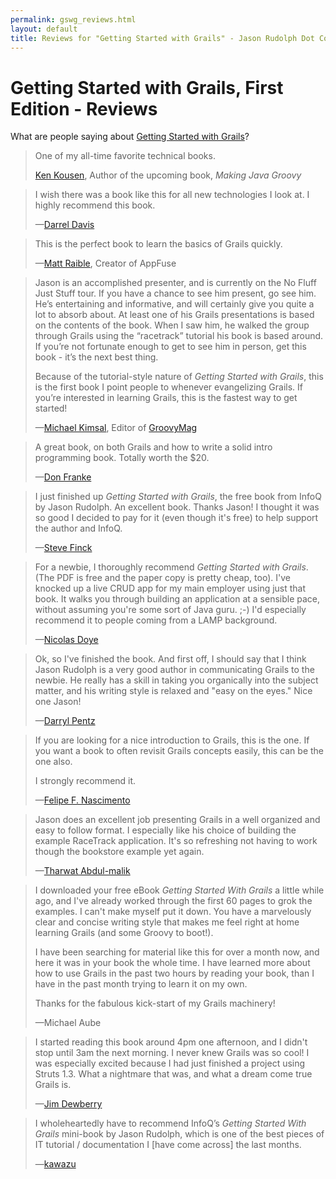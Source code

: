 ```yaml
---
permalink: gswg_reviews.html
layout: default
title: Reviews for "Getting Started with Grails" - Jason Rudolph Dot Com
---
```

# Getting Started with Grails, First Edition - Reviews

What are people saying about [Getting Started with Grails](http://www.infoq.com/minibooks/grails)?

<blockquote>
  <p>One of my all-time favorite technical books.</p>  
  <p class="attribution">
    <a href="http://kousenit.wordpress.com/2007/12/10/looking-forward-to-2g-x/" title="Ken Kousen on &apos;Getting Started with Grails&apos;">Ken Kousen</a>, Author of the upcoming book, <em>Making Java Groovy</em>
  </p>
</blockquote>

<blockquote>
  <p>I wish there was a book like this for all new technologies I look at. I highly recommend this book.</p>
  <p class='attribution'>&#8212;<a href='http://www.amazon.com/review/R181WONJM6AWQQ/ref=cm_cr_rdp_perm' title='Darrel Davis on &apos;Getting Started with Grails&apos;'>Darrel Davis</a></p>
</blockquote>

<blockquote>
  <p>This is the perfect book to learn the basics of Grails quickly.</p>
  <p class='attribution'>&#8212;<a href='http://raibledesigns.com/rd/entry/book_reviews_getting_started_with' title='Matt Raible on &apos;Getting Started with Grails&apos;'>Matt Raible</a>, Creator of AppFuse</p>
</blockquote>

<blockquote>
  <p>Jason is an accomplished presenter, and is currently on the No Fluff Just Stuff tour. If you have a chance to see him present, go see him. He’s entertaining and informative, and will certainly give you quite a lot to absorb about. At least one of his Grails presentations is based on the contents of the book. When I saw him, he walked the group through Grails using the &#8220;racetrack&#8221; tutorial his book is based around. If you’re not fortunate enough to get to see him in person, get this book - it’s the next best thing.</p>
  <p>Because of the tutorial-style nature of <em>Getting Started with Grails</em>, this is the first book I point people to whenever evangelizing Grails. If you’re interested in learning Grails, this is the fastest way to get started!</p>
  <p class='attribution'>&#8212;<a href='http://michaelkimsal.com/blog/grails-book-review/' title='Michael Kimsal on &apos;Getting Started with Grails&apos;'>Michael Kimsal</a>, Editor of <a href='http://groovymag.com/'>GroovyMag</a></p>
</blockquote>

<blockquote>
  <p>A great book, on both Grails and how to write a solid intro programming book. Totally worth the $20.</p>
  <p class='attribution'>&#8212;<a href='http://donfranke.blogspot.com/2007/03/more-grails.html' title='Don Franke on &apos;Getting Started with Grails&apos;'>Don Franke</a></p>
</blockquote>

<blockquote>
  <p>I just finished up <em>Getting Started with Grails</em>, the free book from InfoQ by Jason Rudolph. An excellent book. Thanks Jason! I thought it was so good I decided to pay for it (even though it's free) to help support the author and InfoQ.</p>
  <p class='attribution'>&#8212;<a href='http://stevefinck.blogspot.com/2009/01/groovy.html' title='Steve Finck on &apos;Getting Started with Grails&apos;'>Steve Finck</a></p>
</blockquote>

<blockquote>
  <p>For a newbie, I thoroughly recommend <em>Getting Started with Grails</em>. (The PDF is free and the paper copy is pretty cheap, too). I've knocked up a live CRUD app for my main employer using just that book. It walks you through building an application at a sensible pace, without assuming you're some sort of Java guru. ;-) I'd especially recommend it to people coming from a LAMP background.</p>
  <p class='attribution'>&#8212;<a href='http://markmail.org/message/savfa4dvzg63eycy' title='Nicolas Doye on &apos;Getting Started with Grails&apos;'>Nicolas Doye</a></p>
</blockquote>

<blockquote>
  <p>Ok, so I've finished the book. And first off, I should say that I think Jason Rudolph is a very good author in communicating Grails to the newbie. He really has a skill in taking you organically into the subject matter, and his writing style is relaxed and "easy on the eyes." Nice one Jason!</p>
  <p class='attribution'>&#8212;<a href='http://splab.blogspot.com/2007/02/end-of-tunnel.html' title='Darryl Pentz on &apos;Getting Started with Grails&apos;'>Darryl Pentz</a></p>
</blockquote>

<blockquote>
  <p>If you are looking for a nice introduction to Grails, this is the one. If you want a book to often revisit Grails concepts easily, this can be the one also.</p>
  <p>I strongly recommend it.</p>
  <p class='attribution'>&#8212;<a href='http://www.amazon.com/review/R3RSYDDFQFZO5C/ref=cm_cr_rdp_perm' title='Felipe F. Nascimento on &apos;Getting Started with Grails&apos;'>Felipe F. Nascimento</a></p>
</blockquote>

<blockquote>
  <p>Jason does an excellent job presenting Grails in a well organized and easy to follow format. I especially like his choice of building the example RaceTrack application. It's so refreshing not having to work though the bookstore example yet again.</p>
  <p class='attribution'>&#8212;<a href='http://www.amazon.com/review/R2UQW4JM5YYKGE/ref=cm_cr_rdp_perm' title='Tharwat Abdul-malik on &apos;Getting Started with Grails&apos;'>Tharwat Abdul-malik</a></p>
</blockquote>

<blockquote>
  <p>I downloaded your free eBook <em>Getting Started With Grails</em> a little while ago, and I've already worked through the first 60 pages to grok the examples. I can't make myself put it down. You have a marvelously clear and concise writing style that makes me feel right at home learning Grails (and some Groovy to boot!).</p>
  <p>I have been searching for material like this for over a month now, and here it was in your book the whole time. I have learned more about how to use Grails in the past two hours by reading your book, than I have in the past month trying to learn it on my own.</p>
  <p>Thanks for the fabulous kick-start of my Grails machinery!</p>
  <p class='attribution'>&#8212;Michael Aube</p>
</blockquote>

<blockquote>
  <p>I started reading this book around 4pm one afternoon, and I didn't stop until 3am the next morning. I never knew Grails was so cool! I was especially excited because I had just finished a project using Struts 1.3. What a nightmare that was, and what a dream come true Grails is.</p>
  <p class='attribution'>&#8212;<a href='http://www.amazon.com/review/R32YS4BLOI5P2E/ref=cm_cr_rdp_perm' title='Jim Dewberry on &apos;Getting Started with Grails&apos;'>Jim Dewberry</a></p>
</blockquote>

<blockquote>
  <p>I wholeheartedly have to recommend InfoQ’s <em>Getting Started With Grails</em> mini-book by Jason Rudolph, which is one of the best pieces of IT tutorial / documentation I [have come across] the last months.</p>
  <p class='attribution'>&#8212;<a href='http://dm.zimmer428.net/index.php/archives/272' title='kawazu on &apos;Getting Started with Grails&apos;'>kawazu</a></p>
</blockquote>
